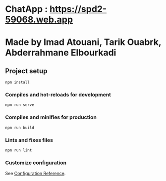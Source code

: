 # ChatApp : https://spd2-59068.web.app 
# Made by Imad Atouani, Tarik Ouabrk, Abderrahmane Elbourkadi

## Project setup
```
npm install
```

### Compiles and hot-reloads for development
```
npm run serve
```

### Compiles and minifies for production
```
npm run build
```

### Lints and fixes files
```
npm run lint
```

### Customize configuration
See [Configuration Reference](https://cli.vuejs.org/config/).
